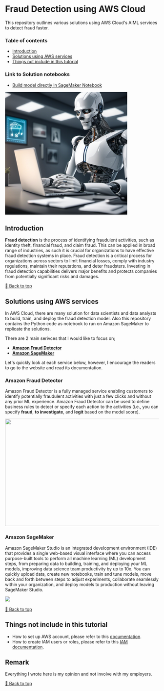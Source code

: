 # Fraud Detection using AWS Cloud
This repository outlines various solutions using AWS Cloud's AIML services to detect fraud faster.

### Table of contents
- [Introduction](#Introduction)
- [Solutions using AWS services](#Solutions-using-AWS-services)
- [Things not include in this tutorial](#Things-not-include-in-this-tutorial)

### Link to Solution notebooks
- [Build model directly in SageMaker Notebook](/notebook/01-traditional-ways-of-building-model-on-notebook)



<img src="https://github.com/netsatsawat/fraud-detection-using-aws-cloud/blob/90ef058e3c3c8b37bc9b5777e9e2476998c4ee8d/img/fraud-detector-AI.jpg" width=400>

## Introduction

**Fraud detection** is the process of identifying fraudulent activities, such as identity theft, financial fraud, and claim fraud. This can be applied in broad range of industries, as such it is crucial for organizations to have effective fraud detection systems in place. Fraud detection is a critical process for organizations across sectors to limit financial losses, comply with industry regulations, maintain their reputations, and deter fraudsters. Investing in fraud detection capabilities delivers major benefits and protects companies from potentially significant risks and damages.

[🔼 Back to top](#Fraud-Detection-using-AWS-Cloud)

## Solutions using AWS services
In AWS Cloud, there are many solution for data scientists and data analysts to build, train, and deploy the fraud detection model. Also this repository contains the Python code as notebook to run on Amazon SageMaker to replicate the solutions.

There are 2 main serivces that I would like to focus on;
- **[Amazon Fraud Detector](https://aws.amazon.com/fraud-detector/)**
- **[Amazon SageMaker](https://aws.amazon.com/sagemaker/)**

Let's quickly look at each service below, however, I encourage the readers to go to the website and read its documentation.

### Amazon Fraud Detector

Amazon Fraud Detector is a fully managed service enabling customers to identify potentially fraudulent activities with just a few clicks and without any prior ML experience. Amazon Fraud Detector can be used to define business rules to detect or specify each action to the activities (i.e., you can specify **fraud**, **to investigate**, and **legit** based on the model score).

<img src="https://d1.awsstatic.com/fraud-detector/Product-Page-Diagram_Amazon-Fraud-Detector.1d59515b4eab27cdb9e253245682459c3c765b82.png" width=1200 height=350>

### Amazon SageMaker

Amazon SageMaker Studio is an integrated development environment (IDE) that provides a single web-based visual interface where you can access purpose-built tools to perform all machine learning (ML) development steps, from preparing data to building, training, and deploying your ML models, improving data science team productivity by up to 10x. You can quickly upload data, create new notebooks, train and tune models, move back and forth between steps to adjust experiments, collaborate seamlessly within your organization, and deploy models to production without leaving SageMaker Studio.

<img src="https://d1.awsstatic.com/sagemaker/Amazon-SageMaker-Studio%402x.aa0572ebf4ea9237571644c7f853c914c1d0c985.png" width=1000>

[🔼 Back to top](#Fraud-Detection-using-AWS-Cloud)

## Things not include in this tutorial
- How to set up AWS account, please refer to this [documentation](https://docs.aws.amazon.com/accounts/latest/reference/welcome-first-time-user.html).
- How to create IAM users or roles, please refer to this [IAM documentation](https://docs.aws.amazon.com/IAM/latest/UserGuide/id_roles_create_for-user.html).

## Remark
Everything I wrote here is my opinion and not involve with my employers.

[🔼 Back to top](#Fraud-Detection-using-AWS-Cloud)
